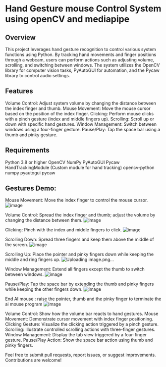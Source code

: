 # Hand Gesture mouse Control System using openCV and mediapipe

## Overview
This project leverages hand gesture recognition to control various system functions using Python. By tracking hand movements and finger positions through a webcam, users can perform actions such as adjusting volume, scrolling, and switching between windows. The system utilizes the OpenCV library for computer vision tasks, PyAutoGUI for automation, and the Pycaw library to control audio settings.

## Features
Volume Control: Adjust system volume by changing the distance between the index finger and thumb.
Mouse Movement: Move the mouse cursor based on the position of the index finger.
Clicking: Perform mouse clicks with a pinch gesture (index and middle fingers up).
Scrolling: Scroll up or down with specific hand gestures.
Window Management: Switch between windows using a four-finger gesture.
Pause/Play: Tap the space bar using a thumb and pinky gesture.

## Requirements
Python 3.8 or higher
OpenCV
NumPy
PyAutoGUI
Pycaw
HandTrackingModule (Custom module for hand tracking)
opencv-python
numpy
pyautogui
pycaw



## Gestures Demo:


Mouse Movement: Move the index finger to control the mouse cursor.
![image](https://github.com/user-attachments/assets/036f1b97-6084-416b-a00e-72afced90acd)

Volume Control: Spread the index finger and thumb; adjust the volume by changing the distance between them.
![image](https://github.com/user-attachments/assets/30192255-4d9b-480b-9456-40f8fbdea9a1)


Clicking: Pinch with the index and middle fingers to click.
![image](https://github.com/user-attachments/assets/4cd16ed9-d131-4908-9687-450ee3b78658)

Scrolling Down: Spread three fingers and keep them above the middle of the screen.
![image](https://github.com/user-attachments/assets/240272ad-bdb9-4a44-9a5b-1168836c1d2a)

Scrolling Up: Place the pointer and pinky fingers down while keeping the middle and ring fingers up.
![Uploading image.png…]()


Window Management: Extend all fingers except the thumb to switch between windows.
![image](https://github.com/user-attachments/assets/4f9e6252-e56c-4792-81dc-d699fdb30eb0)

Pause/Play: Tap the space bar by extending the thumb and pinky fingers while keeping the other fingers down.
![image](https://github.com/user-attachments/assets/4b56b2d9-6f82-40c4-acd2-68c008cd1d05)

End AI mouse : raise the pointer, thumb and the pinky finger to terminate the ai mouse program
![image](https://github.com/user-attachments/assets/b8a5d881-2bd6-4f0d-b167-fd9281b4ee95)





Volume Control: Show how the volume bar reacts to hand gestures.
Mouse Movement: Demonstrate cursor movement with index finger positioning.
Clicking Gesture: Visualize the clicking action triggered by a pinch gesture.
Scrolling: Illustrate controlled scrolling actions with three-finger gestures.
Window Management: Display the tab view triggered by a four-finger gesture.
Pause/Play Action: Show the space bar action using thumb and pinky fingers.

Feel free to submit pull requests, report issues, or suggest improvements. Contributions are welcome!

